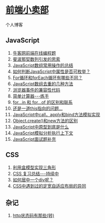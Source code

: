 # [前端小卖部](http://suminhohu.github.io)
个人博客

## JavaScript

1. [牛客网前端在线编程题](https://github.com/suminhohu/suminhohu.github.io/issues/1)
2. [斐波那契数列引发的思索](https://github.com/suminhohu/suminhohu.github.io/issues/2)
3. [JavaScript数组常用操作的总结](https://github.com/suminhohu/suminhohu.github.io/issues/6)
4. [如何判断JavaScript中属性是否可枚举？](https://github.com/suminhohu/suminhohu.github.io/issues/7)
5. [For循环和forEach循环有哪些不同？](https://github.com/suminhohu/suminhohu.github.io/issues/8)
6. [JavaScript数组去重的几种方法](https://github.com/suminhohu/suminhohu.github.io/issues/3)
7. [浏览器事件的兼容性代码](https://github.com/suminhohu/suminhohu.github.io/issues/4)
8. [简单计算器---练手](https://github.com/suminhohu/suminhohu.github.io/issues/5)
9. [for...in 和 for...of 的区别和联系](https://suminhohu.github.io/2017/11/23/js-02/)
10. [还是一道this指向的问题...](https://github.com/suminhohu/suminhohu.github.io/issues/12)
11. [JavaScript中call，apply和bind方法模拟实现](https://github.com/suminhohu/suminhohu.github.io/issues/15)
12. [Object.create()和new方法的区别](https://github.com/suminhohu/suminhohu.github.io/issues/16)
13. [JavaScript中原型到底是什么](https://github.com/suminhohu/suminhohu.github.io/issues/17)
14. [JavaScript模拟分析执行上下文](https://github.com/suminhohu/suminhohu.github.io/issues/19)
15. [JavaScript面试题补充](https://github.com/suminhohu/suminhohu.github.io/issues/20)


## CSS

1. [利用盒模型实现三角形](https://github.com/suminhohu/suminhohu.github.io/issues/9)
2. [CSS 复习总结---持续中](https://github.com/suminhohu/suminhohu.github.io/issues/10)
3. [如何居中一个div呢？](https://github.com/suminhohu/suminhohu.github.io/issues/13)
4. [CSS中遇到过的定宽自适应布局的异同](https://github.com/suminhohu/suminhohu.github.io/issues/18) 


## 杂记

1. [http状态码有那些(转)](https://github.com/suminhohu/suminhohu.github.io/issues/14)
